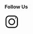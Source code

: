 ### Follow Us

<div aligh="center">
  <img alt="Instagram" src="/assets/images/ig.png" style="width: 50px; height: 50px">
</div>

